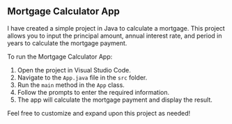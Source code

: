 ## Mortgage Calculator App

I have created a simple project in Java to calculate a mortgage. This project allows you to input the principal amount, annual interest rate, and period in years to calculate the mortgage payment.

To run the Mortgage Calculator App:
1. Open the project in Visual Studio Code.
2. Navigate to the `App.java` file in the `src` folder.
3. Run the `main` method in the `App` class.
4. Follow the prompts to enter the required information.
5. The app will calculate the mortgage payment and display the result.

Feel free to customize and expand upon this project as needed!
